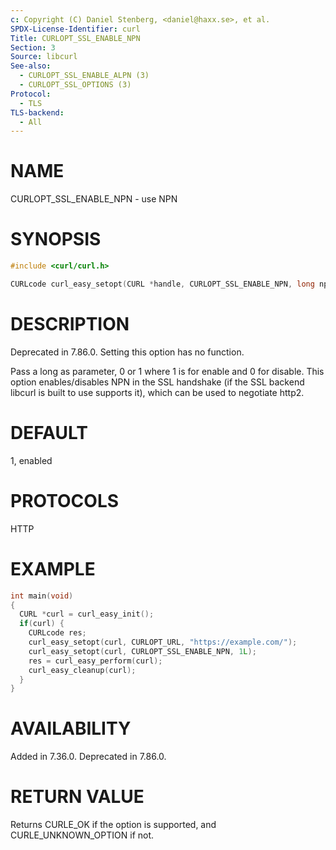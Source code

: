 ```yaml
---
c: Copyright (C) Daniel Stenberg, <daniel@haxx.se>, et al.
SPDX-License-Identifier: curl
Title: CURLOPT_SSL_ENABLE_NPN
Section: 3
Source: libcurl
See-also:
  - CURLOPT_SSL_ENABLE_ALPN (3)
  - CURLOPT_SSL_OPTIONS (3)
Protocol:
  - TLS
TLS-backend:
  - All
---
```


# NAME

CURLOPT_SSL_ENABLE_NPN - use NPN

# SYNOPSIS

~~~c
#include <curl/curl.h>

CURLcode curl_easy_setopt(CURL *handle, CURLOPT_SSL_ENABLE_NPN, long npn);
~~~

# DESCRIPTION

Deprecated in 7.86.0. Setting this option has no function.

Pass a long as parameter, 0 or 1 where 1 is for enable and 0 for disable. This
option enables/disables NPN in the SSL handshake (if the SSL backend libcurl
is built to use supports it), which can be used to negotiate http2.

# DEFAULT

1, enabled

# PROTOCOLS

HTTP

# EXAMPLE

~~~c
int main(void)
{
  CURL *curl = curl_easy_init();
  if(curl) {
    CURLcode res;
    curl_easy_setopt(curl, CURLOPT_URL, "https://example.com/");
    curl_easy_setopt(curl, CURLOPT_SSL_ENABLE_NPN, 1L);
    res = curl_easy_perform(curl);
    curl_easy_cleanup(curl);
  }
}
~~~

# AVAILABILITY

Added in 7.36.0. Deprecated in 7.86.0.

# RETURN VALUE

Returns CURLE_OK if the option is supported, and CURLE_UNKNOWN_OPTION if not.
